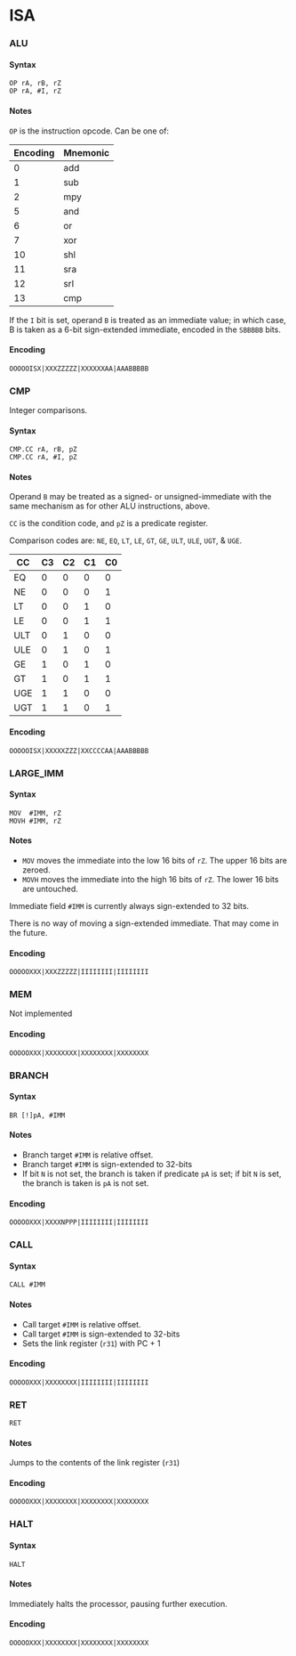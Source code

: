 ISA
===

### ALU

#### Syntax

```
OP rA, rB, rZ
OP rA, #I, rZ
```

#### Notes

`OP` is the instruction opcode. Can be one of:

| Encoding | Mnemonic |
| -------- | -------- |
| 0        | add      |
| 1        | sub      |
| 2        | mpy      |
| 5        | and      |
| 6        | or       |
| 7        | xor      |
| 10       | shl      |
| 11       | sra      |
| 12       | srl      |
| 13       | cmp      |

If the `I` bit is set, operand `B` is treated as an immediate value; in which
case, B is taken as a 6-bit sign-extended immediate, encoded in the `SBBBBB`
bits.

#### Encoding

```
OOOOOISX|XXXZZZZZ|XXXXXXAA|AAABBBBB
```

### CMP

Integer comparisons.

#### Syntax

```
CMP.CC rA, rB, pZ
CMP.CC rA, #I, pZ
```

#### Notes

Operand `B` may be treated as a signed- or unsigned-immediate with the same
mechanism as for other ALU instructions, above.

`CC` is the condition code, and `pZ` is a predicate register.

Comparison codes are: `NE`, `EQ`, `LT`, `LE`, `GT`, `GE`, `ULT`, `ULE`, `UGT`, & `UGE`.

| CC  |  C3 |  C2 |  C1 |  C0 |
| --- | --- | --- | --- | --- |
| EQ  |  0  |  0  |  0  |  0  |
| NE  |  0  |  0  |  0  |  1  |
| LT  |  0  |  0  |  1  |  0  |
| LE  |  0  |  0  |  1  |  1  |
| ULT |  0  |  1  |  0  |  0  |
| ULE |  0  |  1  |  0  |  1  |
| GE  |  1  |  0  |  1  |  0  |
| GT  |  1  |  0  |  1  |  1  |
| UGE |  1  |  1  |  0  |  0  |
| UGT |  1  |  1  |  0  |  1  |

#### Encoding

```
OOOOOISX|XXXXXZZZ|XXCCCCAA|AAABBBBB
```

### LARGE_IMM

#### Syntax

```
MOV  #IMM, rZ
MOVH #IMM, rZ
```

#### Notes

* `MOV` moves the immediate into the low 16 bits of `rZ`. The upper 16 bits are zeroed.
* `MOVH` moves the immediate into the high 16 bits of `rZ`. The lower 16 bits are untouched.

Immediate field `#IMM` is currently always sign-extended to 32 bits.

There is no way of moving a sign-extended immediate. That may come in the future.

#### Encoding

```
OOOOOXXX|XXXZZZZZ|IIIIIIII|IIIIIIII
```

### MEM

Not implemented

#### Encoding

```
OOOOOXXX|XXXXXXXX|XXXXXXXX|XXXXXXXX
```

### BRANCH

#### Syntax

```
BR [!]pA, #IMM
```

#### Notes

* Branch target `#IMM` is relative offset.
* Branch target `#IMM` is sign-extended to 32-bits
* If bit `N` is not set, the branch is taken if predicate `pA` is set; if bit
  `N` is set, the branch is taken is `pA` is not set.

#### Encoding

```
OOOOOXXX|XXXXNPPP|IIIIIIII|IIIIIIII
```

### CALL

#### Syntax

```
CALL #IMM
```

#### Notes

* Call target `#IMM` is relative offset.
* Call target `#IMM` is sign-extended to 32-bits
* Sets the link register (`r31`) with PC + 1

#### Encoding

```
OOOOOXXX|XXXXXXXX|IIIIIIII|IIIIIIII
```

### RET

```
RET
```

#### Notes

Jumps to the contents of the link register (`r31`)

#### Encoding

```
OOOOOXXX|XXXXXXXX|XXXXXXXX|XXXXXXXX
```

### HALT

#### Syntax

```
HALT
```

#### Notes

Immediately halts the processor, pausing further execution.

#### Encoding

```
OOOOOXXX|XXXXXXXX|XXXXXXXX|XXXXXXXX
```
